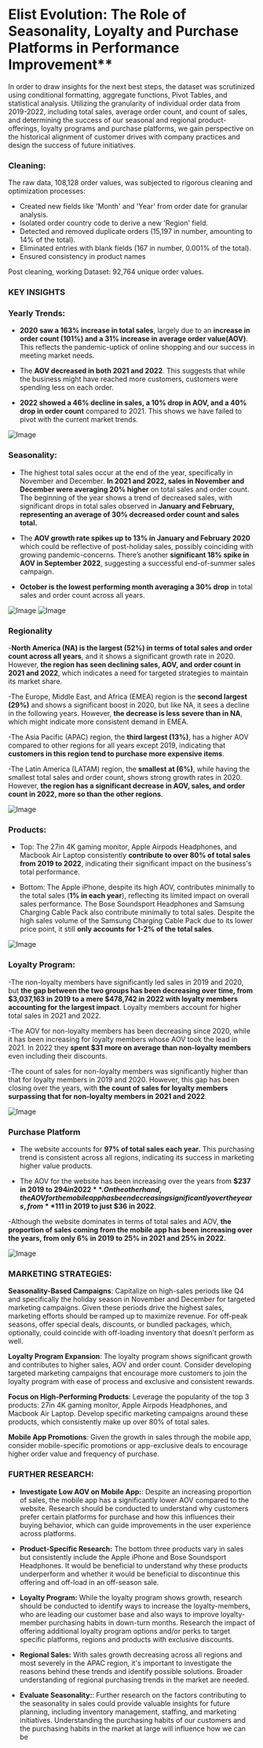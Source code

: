 # Elist Evolution: The Role of Seasonality, Loyalty and Purchase Platforms in Performance Improvement**

In order to draw insights for the next best steps, the dataset was scrutinized using conditional formatting, aggregate functions, Pivot Tables, and statistical analysis. Utilizing the granularity of individual order data from 2019-2022, including total sales, average order count, and count of sales, and determining the success of our seasonal and regional product-offerings, loyalty programs and purchase platforms, we gain perspective on the historical alignment of customer drives with company practices and design the success of future initiatives.

### **Cleaning:**

The raw data, 108,128 order values, was subjected to rigorous cleaning and optimization processes:

- Created new fields like 'Month' and 'Year' from order date for granular analysis.
- Isolated order country code to derive a new 'Region' field.
- Detected and removed duplicate orders (15,197 in number, amounting to 14% of the total).
- Eliminated entries with blank fields (167 in number, 0.001% of the total). 
- Ensured consistency in product names

Post cleaning, working Dataset: 92,764 unique order values.

### **KEY INSIGHTS**

### **Yearly Trends:**

- **2020 saw a 163% increase in total sales**, largely due to an **increase in order count (101%) and a 31% increase in average order value(AOV)**. This reflects the pandemic-uptick of online shopping and our success in meeting market needs.

- The **AOV decreased in both 2021 and 2022**. This suggests that while the business might have reached more customers, customers were spending less on each order. 

- **2022 showed a 46% decline in sales, a 10% drop in AOV, and a 40% drop in order count** compared to 2021. This shows we have failed to pivot with the current market trends.

![Image](https://user-images.githubusercontent.com/115896875/248972821-cabd344d-9203-415b-acaf-fe3853ac3df3.png)
### **Seasonality:**

- The highest total sales occur at the end of the year, specifically in November and December. **In 2021 and 2022, sales in November and December were averaging 20% higher** on total sales and order count. The beginning of the year shows a trend of decreased sales, with significant drops in total sales observed in **January and February, representing an average of 30% decreased order count and sales total.**

- The **AOV growth rate spikes up to 13% in January and February 2020** which could be reflective of post-holiday sales, possibly coinciding with growing pandemic-concerns. There’s another **significant 18% spike in AOV in September 2022**, suggesting a successful end-of-summer sales campaign.

- **October is the lowest performing month averaging a 30% drop** in total sales and order count across all years.

![Image](https://user-images.githubusercontent.com/115896875/249210079-906564fe-1d4e-4385-bd87-ed255c9423e8.png)
![Image](https://user-images.githubusercontent.com/115896875/248973051-15a9592f-9bcc-4f0c-92e0-c5e36445af9d.png)

### **Regionality**

-**North America (NA) is the largest (52%) in terms of total sales and order count across all years**, and it shows a significant growth rate in 2020. However, **the region has seen declining sales, AOV, and order count in 2021 and 2022**, which indicates a need for targeted strategies to maintain its market share.

-The Europe, Middle East, and Africa (EMEA) region is the **second largest (29%)** and shows a significant boost in 2020, but like NA, it sees a decline in the following years. However, **the decrease is less severe than in NA**, which might indicate more consistent demand in EMEA.

-The Asia Pacific (APAC) region, the **third largest (13%)**, has a higher AOV compared to other regions for all years except 2019, indicating that **customers in this region tend to purchase more expensive items**. 

-The Latin America (LATAM) region, the **smallest at (6%)**, while having the smallest total sales and order count, shows strong growth rates in 2020. However, **the region has a significant decrease in AOV, sales, and order count in 2022, more so than the other regions**.

![Image](https://user-images.githubusercontent.com/115896875/249189460-60f1c80d-86e8-4fa2-bd11-f210b2251c3e.png)

### **Products:**

- Top: The 27in 4K gaming monitor, Apple Airpods Headphones, and Macbook Air Laptop consistently **contribute to over 80% of total sales from 2019 to 2022**, indicating their significant impact on the business's total performance.

- Bottom: The Apple iPhone, despite its high AOV, contributes minimally to the total sales (**1% in each year**), reflecting its limited impact on overall sales performance. The Bose Soundsport Headphones and Samsung Charging Cable Pack also contribute minimally to total sales. Despite the high sales volume of the Samsung Charging Cable Pack due to its lower price point, it still **only accounts for 1-2% of the total sales**.

![Image](https://user-images.githubusercontent.com/115896875/249211771-82477557-efa5-4c74-908b-abdb5b493c09.png)

### **Loyalty Program:**

-The non-loyalty members have significantly led sales in 2019 and 2020, but **the gap between the two groups has been decreasing over time, from $3,037,163 in 2019 to a mere $478,742 in 2022 with loyalty members accounting for the largest impact**. Loyalty members account for higher total sales in 2021 and 2022.

-The AOV for non-loyalty members has been decreasing since 2020, while it has been increasing for loyalty members whose AOV took the lead in 2021. In 2022 they **spent $31 more on average than non-loyalty members** even including their discounts.

-The count of sales for non-loyalty members was significantly higher than that for loyalty members in 2019 and 2020. However, this gap has been closing over the years, with **the count of sales for loyalty members surpassing that for non-loyalty members in 2021 and 2022**.

![Image](https://user-images.githubusercontent.com/115896875/248973237-558e96d0-a6a0-45a8-a1ea-8ed58c4f8c2b.png)

### **Purchase Platform**

- The website accounts for **97% of total sales each year.** This purchasing trend is consistent across all regions, indicating its success in marketing higher value products.

- The AOV for the website has been increasing over the years from **$237 in 2019 to $294 in 2022**. On the other hand, the AOV for the mobile app has been decreasing significantly over the years, from **$111 in 2019 to just $36 in 2022**.

-Although the website dominates in terms of total sales and AOV, **the proportion of sales coming from the mobile app has been increasing over the years, from only 6% in 2019 to 25% in 2021 and 25% in 2022.** 

![Image](https://user-images.githubusercontent.com/115896875/249202526-9588ef91-ef52-41a4-819c-8d48f50358ee.png)

### **MARKETING STRATEGIES:**

**Seasonality-Based Campaigns**: Capitalize on high-sales periods like Q4 and specifically the holiday season in November and December for targeted marketing campaigns. Given these periods drive the highest sales, marketing efforts should be ramped up to maximize revenue. For off-peak seasons, offer special deals, discounts, or bundled packages, which, optionally, could coincide with off-loading inventory that doesn’t perform as well.

**Loyalty Program Expansion**: The loyalty program shows significant growth and contributes to higher sales, AOV and order count. Consider developing targeted marketing campaigns that encourage more customers to join the loyalty program with ease of process and exclusive and consistent rewards.

**Focus on High-Performing Products**: Leverage the popularity of the top 3 products: 27in 4K gaming monitor, Apple Airpods Headphones, and Macbook Air Laptop. Develop specific marketing campaigns around these products, which consistently make up over 80% of total sales.

**Mobile App Promotions**: Given the growth in sales through the mobile app, consider mobile-specific promotions or app-exclusive deals to encourage higher order value and frequency of purchase. 

### **FURTHER RESEARCH:**

- **Investigate Low AOV on Mobile App:**: Despite an increasing proportion of sales, the mobile app has a significantly lower AOV compared to the website. Research should be conducted to understand why customers prefer certain platforms for purchase and how this influences their buying behavior, which can guide improvements in the user experience across platforms.

- **Product-Specific Research:** The bottom three products vary in sales but consistently include the Apple iPhone and Bose Soundsport Headphones. It would be beneficial to understand why these products underperform and whether it would be beneficial to discontinue this offering and off-load in an off-season sale.

- **Loyalty Program:** While the loyalty program shows growth, research should be conducted to identify ways to increase the loyalty-members, who are leading our customer base and also ways to improve loyalty-member purchasing habits in down-turn months. Research the impact of offering additional loyalty program options and/or perks to target specific platforms, regions and products with exclusive discounts.

- **Regional Sales:** With sales growth decreasing across all regions and most severely in the APAC region, it's important to investigate the reasons behind these trends and identify possible solutions. Broader understanding of regional purchasing trends in the market are needed.

- **Evaluate Seasonality:**: Further research on the factors contributing to the seasonality in sales could provide valuable insights for future planning, including inventory management, staffing, and marketing initiatives. Understanding the purchasing habits of our customers and the purchasing habits in the market at large will influence how we can be
